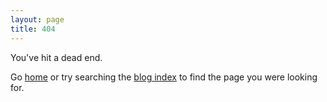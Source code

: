 ```yaml
---
layout: page
title: 404
---
```


You've hit a dead end. 

Go [home](/ "Derek Kedziora") or try searching the [blog index](/blog "blog") to find the page you were looking for. 